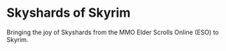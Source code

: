 # Skyshards of Skyrim
Bringing the joy of Skyshards from the MMO Elder Scrolls Online (ESO) to Skyrim.
